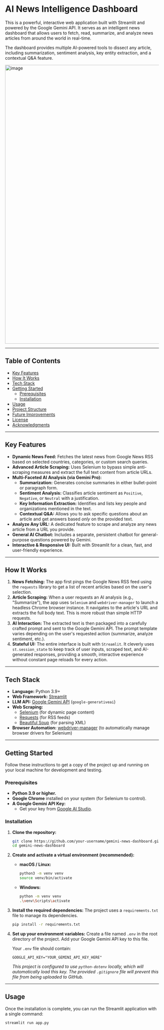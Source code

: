 # AI News Intelligence Dashboard 

This is a powerful, interactive web application built with Streamlit and powered by the Google Gemini API. It serves as an intelligent news dashboard that allows users to fetch, read, summarize, and analyze news articles from around the world in real-time.

The dashboard provides multiple AI-powered tools to dissect any article, including summarization, sentiment analysis, key entity extraction, and a contextual Q&A feature.


<img width="1919" height="912" alt="image" src="https://github.com/user-attachments/assets/d8981c75-5c3a-497d-9ab3-cd2e077c2e76" />


---

## Table of Contents

- [Key Features](#-key-features)
- [How It Works](#-how-it-works)
- [Tech Stack](#-tech-stack)
- [Getting Started](#-getting-started)
  - [Prerequisites](#prerequisites)
  - [Installation](#installation)
- [Usage](#-usage)
- [Project Structure](#-project-structure)
- [Future Improvements](#-future-improvements)
- [License](#-license)
- [Acknowledgments](#-acknowledgments)

---

## Key Features

-   **Dynamic News Feed:** Fetches the latest news from Google News RSS based on selected countries, categories, or custom search queries.
-   **Advanced Article Scraping:** Uses Selenium to bypass simple anti-scraping measures and extract the full text content from article URLs.
-   **Multi-Faceted AI Analysis (via Gemini Pro):**
    -   **Summarization:** Generates concise summaries in either bullet-point or paragraph form.
    -   **Sentiment Analysis:** Classifies article sentiment as `Positive`, `Negative`, or `Neutral` with a justification.
    -   **Key Information Extraction:** Identifies and lists key people and organizations mentioned in the text.
    -   **Contextual Q&A:** Allows you to ask specific questions about an article and get answers based *only* on the provided text.
-   **Analyze Any URL:** A dedicated feature to scrape and analyze any news article from a URL you provide.
-   **General AI Chatbot:** Includes a separate, persistent chatbot for general-purpose questions powered by Gemini.
-   **Interactive & Responsive UI:** Built with Streamlit for a clean, fast, and user-friendly experience.

---

## How It Works

1.  **News Fetching:** The app first pings the Google News RSS feed using the `requests` library to get a list of recent articles based on the user's selection.
2.  **Article Scraping:** When a user requests an AI analysis (e.g., "Summarize"), the app uses `Selenium` and `webdriver-manager` to launch a headless Chrome browser instance. It navigates to the article's URL and extracts the full body text. This is more robust than simple HTTP requests.
3.  **AI Interaction:** The extracted text is then packaged into a carefully crafted prompt and sent to the Google Gemini API. The prompt template varies depending on the user's requested action (summarize, analyze sentiment, etc.).
4.  **Stateful UI:** The entire interface is built with `Streamlit`. It cleverly uses `st.session_state` to keep track of user inputs, scraped text, and AI-generated responses, providing a smooth, interactive experience without constant page reloads for every action.

---

## Tech Stack

-   **Language:** Python 3.9+
-   **Web Framework:** [Streamlit](https://streamlit.io/)
-   **LLM API:** [Google Gemini API](https://ai.google.dev/) (`google-generativeai`)
-   **Web Scraping:**
    -   [Selenium](https://www.selenium.dev/) (for dynamic page content)
    -   [Requests](https://requests.readthedocs.io/en/latest/) (for RSS feeds)
    -   [Beautiful Soup](https://www.crummy.com/software/BeautifulSoup/) (for parsing XML)
-   **Browser Automation:** [webdriver-manager](https://github.com/SergeyPirogov/webdriver_manager) (to automatically manage browser drivers for Selenium)

---

## Getting Started

Follow these instructions to get a copy of the project up and running on your local machine for development and testing.

### Prerequisites

-   **Python 3.9 or higher.**
-   **Google Chrome** installed on your system (for Selenium to control).
-   **A Google Gemini API Key:**
    -   Get your key from [Google AI Studio](https://ai.google.dev/).

### Installation

1.  **Clone the repository:**
    ```sh
    git clone https://github.com/your-username/gemini-news-dashboard.git
    cd gemini-news-dashboard
    ```

2.  **Create and activate a virtual environment (recommended):**
    -   **macOS / Linux:**
        ```sh
        python3 -m venv venv
        source venv/bin/activate
        ```
    -   **Windows:**
        ```sh
        python -m venv venv
        .\venv\Scripts\activate
        ```

3.  **Install the required dependencies:**
    The project uses a `requirements.txt` file to manage its dependencies.
    ```sh
    pip install -r requirements.txt
    ```

4.  **Set up your environment variables:**
    Create a file named `.env` in the root directory of the project. Add your Google Gemini API key to this file.

    Your `.env` file should contain:
    ```
    GOOGLE_API_KEY="YOUR_GEMINI_API_KEY_HERE"
    ```
    *This project is configured to use `python-dotenv` locally, which will automatically load this key. The provided `.gitignore` file will prevent this file from being uploaded to GitHub.*

---

## Usage

Once the installation is complete, you can run the Streamlit application with a single command:

```sh
streamlit run app.py
